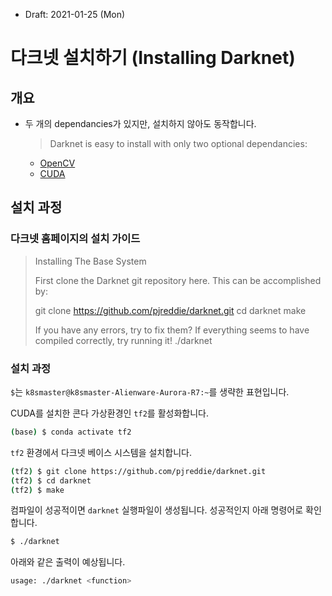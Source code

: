 * Draft: 2021-01-25 (Mon)

# 다크넷 설치하기 (Installing Darknet) 

## 개요
* 두 개의 dependancies가 있지만, 설치하지 않아도 동작합니다.
  > Darknet is easy to install with only two optional dependancies:
  
  * [OpenCV](https://opencv.org/)
  * [CUDA](https://developer.nvidia.com/cuda-downloads)
  
## 설치 과정

### 다크넷 홈페이지의 설치 가이드

> Installing The Base System
> 
> First clone the Darknet git repository here. This can be accomplished by:
> 
> git clone https://github.com/pjreddie/darknet.git
> cd darknet
> make
>
> If you have any errors, try to fix them? If everything seems to have compiled correctly, try running it!
> ./darknet

### 설치 과정 

`$`는 `k8smaster@k8smaster-Alienware-Aurora-R7:~`를 생략한 표현입니다.

CUDA를 설치한 콘다 가상환경인 `tf2`를 활성화합니다.
```bash
(base) $ conda activate tf2
```

`tf2` 환경에서 다크넷 베이스 시스템을 설치합니다.
```bash
(tf2) $ git clone https://github.com/pjreddie/darknet.git
(tf2) $ cd darknet
(tf2) $ make 
```

컴파일이 성공적이면 `darknet` 실행파일이 생성됩니다. 성공적인지 아래 명령어로 확인합니다.
```bash
$ ./darknet
```
아래와 같은 출력이 예상됩니다.
```bash
usage: ./darknet <function>
```
